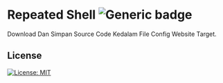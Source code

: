 # Repeated Shell ![Generic badge](https://img.shields.io/badge/Katyusha-blue)

Download Dan Simpan Source Code Kedalam File Config Website Target.

## License
[![License: MIT](https://img.shields.io/badge/License-MIT-green.svg)](https://opensource.org/licenses/MIT)
